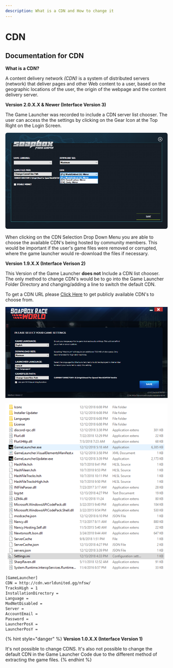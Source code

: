 ```yaml
---
description: What is a CDN and How to change it
---
```


# CDN

## **Documentation for CDN**

**What is a CDN?**

A content delivery network _\(CDN\)_ is a system of distributed servers \(network\) that deliver pages and other Web content to a user, based on the geographic locations of the user, the origin of the webpage and the content delivery server.

**Version 2.0.X.X & Newer \(Interface Version 3\)**

The Game Launcher was recorded to include a CDN server list chooser. The user can access the the settings by clicking on the Gear Icon at the Top Right on the Login Screen.

![Interface Version 3 Settings](../../../.gitbook/assets/game-launcher-interface-version-3-settings-cdn.PNG)

When clicking on the CDN Selection Drop Down Menu you are able to choose the available CDN's being hosted by community members. This would be important if the user's game files were removed or corrupted, where the game launcher would re-download the files if necessary.

**Version 1.9.X.X \(Interface Verison 2\)**

This Version of the Game Launcher **does not** Include a CDN list chooser. The only method to change CDN's would be to go into the Game Launcher Folder Directory and changing/adding a line to switch the default CDN.

To get a CDN URL please [Click Here](http://launcher.worldunited.gg/cdn_list.json) to get publicly available CDN's to choose from.

![](../../../.gitbook/assets/game-launcher-interface-version-2-settings-cdn.PNG)

![Game Launcher Directory \(Created by Windows Installer\)](../../../.gitbook/assets/game-launcher-interface-version-3-windows-explorer.PNG)

```
[GameLauncher]
CDN = http://cdn.worldunited.gg/nfsw/
TracksHigh = 1
InstallationDirectory = 
Language = 
ModNetDisabled = 
Server = 
AccountEmail = 
Password = 
LauncherPosX = 
LauncherPosY = 
```

{% hint style="danger" %}
**Version 1.0.X.X \(Interface Version 1\)**

It's not possible to change CDNS. It's also not possible to change the default CDN in the Game Launcher Code due to the different method of extracting the game files.
{% endhint %}

